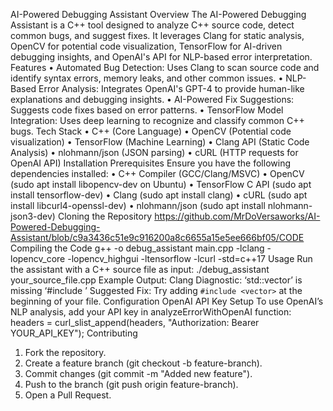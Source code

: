 AI-Powered Debugging Assistant
Overview
The AI-Powered Debugging Assistant is a C++ tool designed to analyze C++ source code, detect common bugs, and suggest fixes. It leverages Clang for static analysis, OpenCV for potential code visualization, TensorFlow for AI-driven debugging insights, and OpenAI's API for NLP-based error interpretation.
Features
•	Automated Bug Detection: Uses Clang to scan source code and identify syntax errors, memory leaks, and other common issues.
•	NLP-Based Error Analysis: Integrates OpenAI's GPT-4 to provide human-like explanations and debugging insights.
•	AI-Powered Fix Suggestions: Suggests code fixes based on error patterns.
•	TensorFlow Model Integration: Uses deep learning to recognize and classify common C++ bugs.
Tech Stack
•	C++ (Core Language)
•	OpenCV (Potential code visualization)
•	TensorFlow (Machine Learning)
•	Clang API (Static Code Analysis)
•	nlohmann/json (JSON parsing)
•	cURL (HTTP requests for OpenAI API)
Installation
Prerequisites
Ensure you have the following dependencies installed:
•	C++ Compiler (GCC/Clang/MSVC)
•	OpenCV (sudo apt install libopencv-dev on Ubuntu)
•	TensorFlow C API (sudo apt install tensorflow-dev)
•	Clang (sudo apt install clang)
•	cURL (sudo apt install libcurl4-openssl-dev)
•	nlohmann/json (sudo apt install nlohmann-json3-dev)
Cloning the Repository
https://github.com/MrDoVersaworks/AI-Powered-Debugging-Assistant/blob/c9a3436c51e9c916200a8c6655a15e5ee666bf05/CODE
Compiling the Code
g++ -o debug_assistant main.cpp -lclang -lopencv_core -lopencv_highgui -ltensorflow -lcurl -std=c++17
Usage
Run the assistant with a C++ source file as input:
./debug_assistant your_source_file.cpp
Example Output:
Clang Diagnostic: ‘std::vector’ is missing ‘#include <vector>’
Suggested Fix: Try adding `#include <vector>` at the beginning of your file.
Configuration
OpenAI API Key Setup
To use OpenAI’s NLP analysis, add your API key in analyzeErrorWithOpenAI function:
headers = curl_slist_append(headers, "Authorization: Bearer YOUR_API_KEY");
Contributing
1.	Fork the repository.
2.	Create a feature branch (git checkout -b feature-branch).
3.	Commit changes (git commit -m "Added new feature").
4.	Push to the branch (git push origin feature-branch).
5.	Open a Pull Request.
